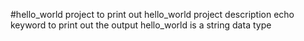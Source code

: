 #hello_world
project to print out hello_world
project description 
echo keyword to print out the output 
hello_world is a string data type 
